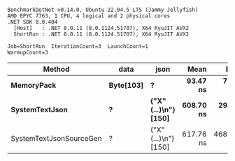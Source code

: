 ```

BenchmarkDotNet v0.14.0, Ubuntu 22.04.5 LTS (Jammy Jellyfish)
AMD EPYC 7763, 1 CPU, 4 logical and 2 physical cores
.NET SDK 8.0.404
  [Host]   : .NET 8.0.11 (8.0.1124.51707), X64 RyuJIT AVX2
  ShortRun : .NET 8.0.11 (8.0.1124.51707), X64 RyuJIT AVX2

Job=ShortRun  IterationCount=3  LaunchCount=1  
WarmupCount=3  

```
| Method                  | data      | json                 | Mean      | Error      | StdDev    | Min       | Max       | Gen0   | Allocated |
|------------------------ |---------- |--------------------- |----------:|-----------:|----------:|----------:|----------:|-------:|----------:|
| **MemoryPack**              | **Byte[103]** | **?**                    |  **93.47 ns** |   **7.495 ns** |  **0.411 ns** |  **93.22 ns** |  **93.95 ns** | **0.0029** |     **248 B** |
| **SystemTextJson**          | **?**         | **{&quot;X&quot;(...)\\n&quot;} [150]** | **608.70 ns** |  **29.336 ns** |  **1.608 ns** | **607.56 ns** | **610.54 ns** | **0.0029** |     **248 B** |
| SystemTextJsonSourceGen | ?         | {&quot;X&quot;(...)\\n&quot;} [150] | 617.76 ns | 468.274 ns | 25.668 ns | 601.02 ns | 647.31 ns | 0.0029 |     248 B |

